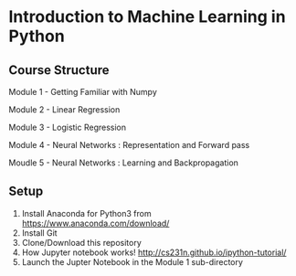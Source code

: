 # Introduction to Machine Learning in Python
## Course Structure
Module 1 - Getting Familiar with Numpy

Module 2 - Linear Regression

Module 3 - Logistic Regression

Module 4 - Neural Networks : Representation and Forward pass

Moudle 5 - Neural Networks : Learning and Backpropagation

## Setup
1. Install Anaconda for Python3 from https://www.anaconda.com/download/
2. Install Git
3. Clone/Download this repository
4. How Jupyter notebook works! http://cs231n.github.io/ipython-tutorial/
5. Launch the Jupter Notebook in the Module 1 sub-directory
